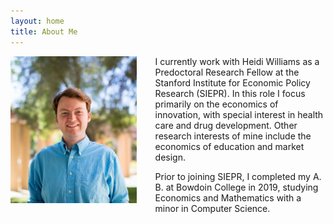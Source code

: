 ```yaml
---
layout: home
title: About Me
---
```


<img src="images/SIEPR_Headshot.jpg" width="40%" align="left" style="padding-right: 30px;">

I currently work with Heidi Williams as a Predoctoral Research Fellow at the Stanford Institute for Economic Policy Research (SIEPR). In this role I focus primarily on the economics of innovation, with special interest in health care and drug development. Other research interests of mine include the economics of education and market design.

Prior to joining SIEPR, I completed my A. B. at Bowdoin College in 2019, studying Economics and Mathematics with a minor in Computer Science.
